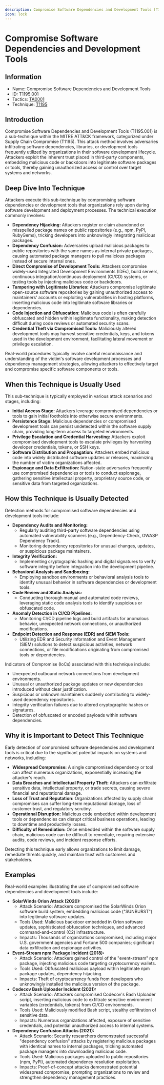 ```yaml
---
description: Compromise Software Dependencies and Development Tools [T1195.001]
icon: lock
---
```


# Compromise Software Dependencies and Development Tools

## Information

* Name: Compromise Software Dependencies and Development Tools
* ID: T1195.001
* Tactics: [TA0001](../)
* Technique: [T1195](./)

## Introduction

Compromise Software Dependencies and Development Tools (T1195.001) is a sub-technique within the MITRE ATT\&CK framework, categorized under Supply Chain Compromise (T1195). This attack method involves adversaries infiltrating software dependencies, libraries, or development tools frequently utilized by organizations in their software development lifecycle. Attackers exploit the inherent trust placed in third-party components, embedding malicious code or backdoors into legitimate software packages or tools, thereby gaining unauthorized access or control over target systems and networks.

## Deep Dive Into Technique

Attackers execute this sub-technique by compromising software dependencies or development tools that organizations rely upon during software development and deployment processes. The technical execution commonly involves:

* **Dependency Hijacking:** Attackers register or claim abandoned or misspelled package names on public repositories (e.g., npm, PyPI, RubyGems), tricking developers into unknowingly integrating malicious packages.
* **Dependency Confusion:** Adversaries upload malicious packages to public repositories with the same names as internal private packages, causing automated package managers to pull malicious packages instead of secure internal ones.
* **Direct Compromise of Development Tools:** Attackers compromise widely-used Integrated Development Environments (IDEs), build servers, continuous integration/continuous deployment (CI/CD) systems, or testing tools by injecting malicious code or backdoors.
* **Tampering with Legitimate Libraries:** Attackers compromise legitimate open-source software repositories by gaining unauthorized access to maintainers' accounts or exploiting vulnerabilities in hosting platforms, inserting malicious code into legitimate software libraries or dependencies.
* **Code Injection and Obfuscation:** Malicious code is often carefully obfuscated and hidden within legitimate functionality, making detection difficult during code reviews or automated security scans.
* **Credential Theft via Compromised Tools:** Maliciously altered development tools may harvest sensitive credentials, keys, and tokens used in the development environment, facilitating lateral movement or privilege escalation.

Real-world procedures typically involve careful reconnaissance and understanding of the victim's software development processes and dependency management strategies, allowing attackers to effectively target and compromise specific software components or tools.

## When this Technique is Usually Used

This sub-technique is typically employed in various attack scenarios and stages, including:

* **Initial Access Stage:** Attackers leverage compromised dependencies or tools to gain initial footholds into otherwise secure environments.
* **Persistence Stage:** Malicious dependencies or compromised development tools can persist undetected within the software supply chain, providing long-term access to targeted environments.
* **Privilege Escalation and Credential Harvesting:** Attackers exploit compromised development tools to escalate privileges by harvesting developer credentials, tokens, or SSH keys.
* **Software Distribution and Propagation:** Attackers embed malicious code into widely distributed software updates or releases, maximizing the number of victim organizations affected.
* **Espionage and Data Exfiltration:** Nation-state adversaries frequently use compromised dependencies or tools to conduct espionage, gathering sensitive intellectual property, proprietary source code, or sensitive data from targeted organizations.

## How this Technique is Usually Detected

Detection methods for compromised software dependencies and development tools include:

* **Dependency Audits and Monitoring:**
  * Regularly auditing third-party software dependencies using automated vulnerability scanners (e.g., Dependency-Check, OWASP Dependency Track).
  * Monitoring dependency repositories for unusual changes, updates, or suspicious package maintainers.
* **Integrity Verification:**
  * Implementing cryptographic hashing and digital signatures to verify software integrity before integration into the development pipeline.
* **Behavioral Analysis and Sandboxing:**
  * Employing sandbox environments or behavioral analysis tools to identify unusual behavior in software dependencies or development tools.
* **Code Review and Static Analysis:**
  * Conducting thorough manual and automated code reviews, leveraging static code analysis tools to identify suspicious or obfuscated code.
* **Anomaly Detection in CI/CD Pipelines:**
  * Monitoring CI/CD pipeline logs and build artifacts for anomalous behavior, unexpected network connections, or unauthorized modifications.
* **Endpoint Detection and Response (EDR) and SIEM Tools:**
  * Utilizing EDR and Security Information and Event Management (SIEM) solutions to detect suspicious activities, network connections, or file modifications originating from compromised tools or dependencies.

Indicators of Compromise (IoCs) associated with this technique include:

* Unexpected outbound network connections from development environments.
* Unusual or unauthorized package updates or new dependencies introduced without clear justification.
* Suspicious or unknown maintainers suddenly contributing to widely-used dependency repositories.
* Integrity verification failures due to altered cryptographic hashes or signatures.
* Detection of obfuscated or encoded payloads within software dependencies.

## Why it is Important to Detect This Technique

Early detection of compromised software dependencies and development tools is critical due to the significant potential impacts on systems and networks, including:

* **Widespread Compromise:** A single compromised dependency or tool can affect numerous organizations, exponentially increasing the attacker's reach.
* **Data Breaches and Intellectual Property Theft:** Attackers can exfiltrate sensitive data, intellectual property, or trade secrets, causing severe financial and reputational damage.
* **Loss of Trust and Reputation:** Organizations affected by supply chain compromises can suffer long-term reputational damage, loss of customer trust, and regulatory scrutiny.
* **Operational Disruption:** Malicious code embedded within development tools or dependencies can disrupt critical business operations, leading to downtime and productivity losses.
* **Difficulty of Remediation:** Once embedded within the software supply chain, malicious code can be difficult to remediate, requiring extensive audits, code reviews, and incident response efforts.

Detecting this technique early allows organizations to limit damage, remediate threats quickly, and maintain trust with customers and stakeholders.

## Examples

Real-world examples illustrating the use of compromised software dependencies and development tools include:

* **SolarWinds Orion Attack (2020):**
  * Attack Scenario: Attackers compromised the SolarWinds Orion software build system, embedding malicious code ("SUNBURST") into legitimate software updates.
  * Tools Used: Malicious backdoor embedded in Orion software updates, sophisticated obfuscation techniques, and advanced command-and-control (C2) infrastructure.
  * Impacts: Thousands of organizations compromised, including major U.S. government agencies and Fortune 500 companies; significant data exfiltration and espionage activities.
* **Event-Stream npm Package Incident (2018):**
  * Attack Scenario: Attackers gained control of the "event-stream" npm package, injecting malicious code targeting cryptocurrency wallets.
  * Tools Used: Obfuscated malicious payload within legitimate npm package updates, dependency hijacking.
  * Impacts: Theft of cryptocurrency funds from developers who unknowingly installed the malicious version of the package.
* **Codecov Bash Uploader Incident (2021):**
  * Attack Scenario: Attackers compromised Codecov's Bash Uploader script, inserting malicious code to exfiltrate sensitive environment variables (credentials, tokens) from CI/CD environments.
  * Tools Used: Maliciously modified Bash script, stealthy exfiltration of sensitive data.
  * Impacts: Numerous organizations affected, exposure of sensitive credentials, and potential unauthorized access to internal systems.
* **Dependency Confusion Attacks (2021):**
  * Attack Scenario: Security researchers demonstrated successful "dependency confusion" attacks by registering malicious packages with identical names to internal packages, tricking automated package managers into downloading malicious code.
  * Tools Used: Malicious packages uploaded to public repositories (npm, PyPI), automated dependency resolution exploitation.
  * Impacts: Proof-of-concept attacks demonstrated potential widespread compromise, prompting organizations to review and strengthen dependency management practices.
